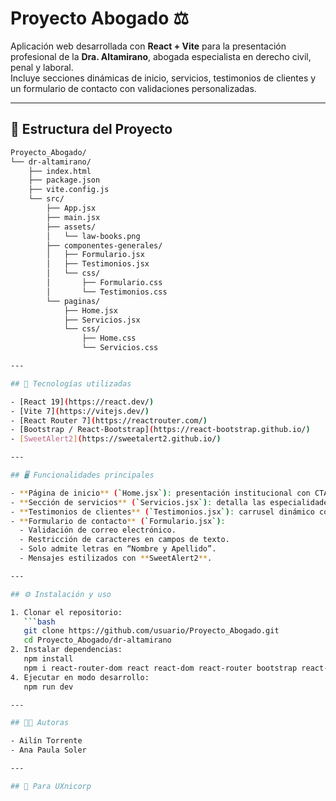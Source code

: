 # Proyecto Abogado ⚖️

Aplicación web desarrollada con **React + Vite** para la presentación profesional de la **Dra. Altamirano**, abogada especialista en derecho civil, penal y laboral.  
Incluye secciones dinámicas de inicio, servicios, testimonios de clientes y un formulario de contacto con validaciones personalizadas.

---

## 📂 Estructura del Proyecto

```bash
Proyecto_Abogado/
└── dr-altamirano/
    ├── index.html
    ├── package.json
    ├── vite.config.js
    └── src/
        ├── App.jsx
        ├── main.jsx
        ├── assets/
        │   └── law-books.png
        ├── componentes-generales/
        │   ├── Formulario.jsx
        │   ├── Testimonios.jsx
        │   └── css/
        │       ├── Formulario.css
        │       └── Testimonios.css
        └── paginas/
            ├── Home.jsx
            ├── Servicios.jsx
            └── css/
                ├── Home.css
                └── Servicios.css

---

## 🚀 Tecnologías utilizadas

- [React 19](https://react.dev/)  
- [Vite 7](https://vitejs.dev/)  
- [React Router 7](https://reactrouter.com/)  
- [Bootstrap / React-Bootstrap](https://react-bootstrap.github.io/)  
- [SweetAlert2](https://sweetalert2.github.io/)  

---

## 🖥️ Funcionalidades principales

- **Página de inicio** (`Home.jsx`): presentación institucional con CTA principal.  
- **Sección de servicios** (`Servicios.jsx`): detalla las especialidades legales (civil, penal y laboral).  
- **Testimonios de clientes** (`Testimonios.jsx`): carrusel dinámico con opiniones reales.  
- **Formulario de contacto** (`Formulario.jsx`):
  - Validación de correo electrónico.  
  - Restricción de caracteres en campos de texto.  
  - Solo admite letras en “Nombre y Apellido”.  
  - Mensajes estilizados con **SweetAlert2**.  

---

## ⚙️ Instalación y uso

1. Clonar el repositorio:
   ```bash
   git clone https://github.com/usuario/Proyecto_Abogado.git
   cd Proyecto_Abogado/dr-altamirano
2. Instalar dependencias:
   npm install
   npm i react-router-dom react react-dom react-router bootstrap react-bootstrap sweetalert2
4. Ejecutar en modo desarrollo:
   npm run dev

---

## 👩‍⚖️ Autoras

- Ailín Torrente
- Ana Paula Soler

---

## 🦄 Para UXnicorp
